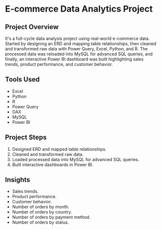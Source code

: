 # E-commerce Data Analytics Project

## Project Overview
It's a full-cycle data analysis project using real-world e-commerce data. Started by designing an ERD and mapping table relationships, then cleaned and transformed raw data with Power Query, Excel, Python, and R. The processed data was reloaded into MySQL for advanced SQL queries, and finally, an interactive Power BI dashboard was built highlighting sales trends, product performance, and customer behavior.

## Tools Used
- Excel
- Python
- R
- Power Query
- DAX
- MySQL
- Power BI

## Project Steps
1. Designed ERD and mapped table relationships.
2. Cleaned and transformed raw data.
3. Loaded processed data into MySQL for advanced SQL queries.
4. Built interactive dashboards in Power BI.

## Insights
- Sales trends.
- Product performance.
- Customer behavior.
- Number of orders by month.
- Number of orders by country.
- Number of orders by payment method.
- Number of orders by status.
